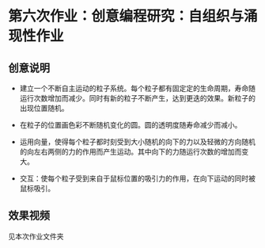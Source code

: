# 第六次作业：创意编程研究：自组织与涌现性作业

## 创意说明

* 建立一个不断自主运动的粒子系统。每个粒子都有固定定的生命周期，寿命随运行次数增加而减少。同时有新的粒子不断产生，达到更迭的效果。新粒子的出现位置随机。

* 在粒子的位置画色彩不断随机变化的圆。圆的透明度随寿命减少而减小。

* 运用向量，使得每个粒子都时刻受到大小随机的向下的力以及轻微的方向随机的向左右两侧的力的作用而产生运动。其中向下的力随运行次数的增加而变大。

* 交互：使每个粒子受到来自于鼠标位置的吸引力的作用，在向下运动的同时被鼠标吸引。

## 效果视频

见本次作业文件夹
